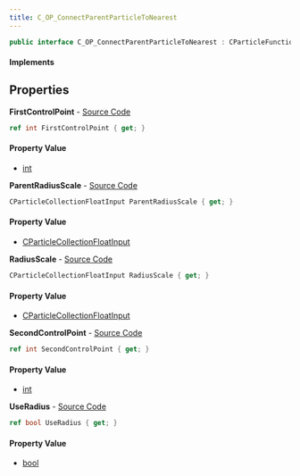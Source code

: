 ```yaml
---
title: C_OP_ConnectParentParticleToNearest
---
```


```csharp
public interface C_OP_ConnectParentParticleToNearest : CParticleFunctionOperator, CParticleFunction, ISchemaClass<CParticleFunction>, ISchemaClass<CParticleFunctionOperator>, ISchemaClass<C_OP_ConnectParentParticleToNearest>, ISchemaField, ISchemaClass, INativeHandle
```

#### Implements

## Properties

**FirstControlPoint** - [Source Code](https://github.com/swiftly-solution/swiftlys2/blob/main/managed/src/SwiftlyS2.Generated/Schemas/Interfaces/C_OP_ConnectParentParticleToNearest.cs#L16)

```csharp
ref int FirstControlPoint { get; }
```

#### Property Value

- [int](https://learn.microsoft.com/dotnet/api/system.int32)

**ParentRadiusScale** - [Source Code](https://github.com/swiftly-solution/swiftlys2/blob/main/managed/src/SwiftlyS2.Generated/Schemas/Interfaces/C_OP_ConnectParentParticleToNearest.cs#L24)

```csharp
CParticleCollectionFloatInput ParentRadiusScale { get; }
```

#### Property Value

- [CParticleCollectionFloatInput](/docs/api/shared/schemadefinitions/cparticlecollectionfloatinput)

**RadiusScale** - [Source Code](https://github.com/swiftly-solution/swiftlys2/blob/main/managed/src/SwiftlyS2.Generated/Schemas/Interfaces/C_OP_ConnectParentParticleToNearest.cs#L22)

```csharp
CParticleCollectionFloatInput RadiusScale { get; }
```

#### Property Value

- [CParticleCollectionFloatInput](/docs/api/shared/schemadefinitions/cparticlecollectionfloatinput)

**SecondControlPoint** - [Source Code](https://github.com/swiftly-solution/swiftlys2/blob/main/managed/src/SwiftlyS2.Generated/Schemas/Interfaces/C_OP_ConnectParentParticleToNearest.cs#L18)

```csharp
ref int SecondControlPoint { get; }
```

#### Property Value

- [int](https://learn.microsoft.com/dotnet/api/system.int32)

**UseRadius** - [Source Code](https://github.com/swiftly-solution/swiftlys2/blob/main/managed/src/SwiftlyS2.Generated/Schemas/Interfaces/C_OP_ConnectParentParticleToNearest.cs#L20)

```csharp
ref bool UseRadius { get; }
```

#### Property Value

- [bool](https://learn.microsoft.com/dotnet/api/system.boolean)

